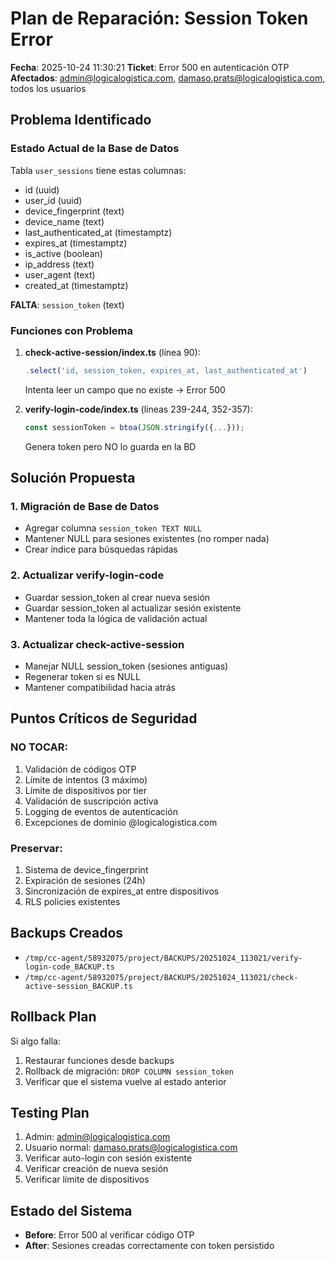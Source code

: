 # Plan de Reparación: Session Token Error

**Fecha**: 2025-10-24 11:30:21
**Ticket**: Error 500 en autenticación OTP
**Afectados**: admin@logicalogistica.com, damaso.prats@logicalogistica.com, todos los usuarios

## Problema Identificado

### Estado Actual de la Base de Datos
Tabla `user_sessions` tiene estas columnas:
- id (uuid)
- user_id (uuid)
- device_fingerprint (text)
- device_name (text)
- last_authenticated_at (timestamptz)
- expires_at (timestamptz)
- is_active (boolean)
- ip_address (text)
- user_agent (text)
- created_at (timestamptz)

**FALTA**: `session_token` (text)

### Funciones con Problema

1. **check-active-session/index.ts** (línea 90):
   ```typescript
   .select('id, session_token, expires_at, last_authenticated_at')
   ```
   Intenta leer un campo que no existe → Error 500

2. **verify-login-code/index.ts** (líneas 239-244, 352-357):
   ```typescript
   const sessionToken = btoa(JSON.stringify({...}));
   ```
   Genera token pero NO lo guarda en la BD

## Solución Propuesta

### 1. Migración de Base de Datos
- Agregar columna `session_token TEXT NULL`
- Mantener NULL para sesiones existentes (no romper nada)
- Crear índice para búsquedas rápidas

### 2. Actualizar verify-login-code
- Guardar session_token al crear nueva sesión
- Guardar session_token al actualizar sesión existente
- Mantener toda la lógica de validación actual

### 3. Actualizar check-active-session
- Manejar NULL session_token (sesiones antiguas)
- Regenerar token si es NULL
- Mantener compatibilidad hacia atrás

## Puntos Críticos de Seguridad

### NO TOCAR:
1. Validación de códigos OTP
2. Límite de intentos (3 máximo)
3. Límite de dispositivos por tier
4. Validación de suscripción activa
5. Logging de eventos de autenticación
6. Excepciones de dominio @logicalogistica.com

### Preservar:
1. Sistema de device_fingerprint
2. Expiración de sesiones (24h)
3. Sincronización de expires_at entre dispositivos
4. RLS policies existentes

## Backups Creados
- `/tmp/cc-agent/58932075/project/BACKUPS/20251024_113021/verify-login-code_BACKUP.ts`
- `/tmp/cc-agent/58932075/project/BACKUPS/20251024_113021/check-active-session_BACKUP.ts`

## Rollback Plan
Si algo falla:
1. Restaurar funciones desde backups
2. Rollback de migración: `DROP COLUMN session_token`
3. Verificar que el sistema vuelve al estado anterior

## Testing Plan
1. Admin: admin@logicalogistica.com
2. Usuario normal: damaso.prats@logicalogistica.com
3. Verificar auto-login con sesión existente
4. Verificar creación de nueva sesión
5. Verificar límite de dispositivos

## Estado del Sistema
- **Before**: Error 500 al verificar código OTP
- **After**: Sesiones creadas correctamente con token persistido
